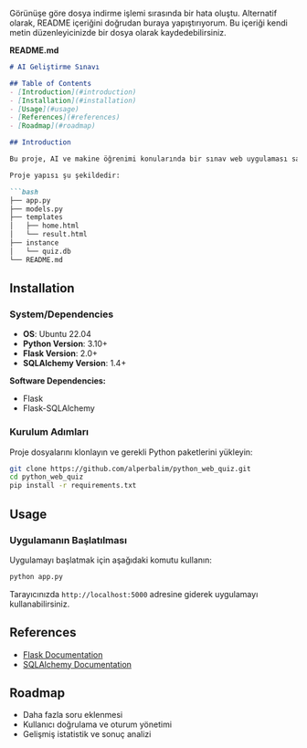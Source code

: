 Görünüşe göre dosya indirme işlemi sırasında bir hata oluştu. Alternatif olarak, README içeriğini doğrudan buraya yapıştırıyorum. Bu içeriği kendi metin düzenleyicinizde bir dosya olarak kaydedebilirsiniz.

**README.md**
```markdown
# AI Geliştirme Sınavı

## Table of Contents
- [Introduction](#introduction)
- [Installation](#installation)
- [Usage](#usage)
- [References](#references)
- [Roadmap](#roadmap)

## Introduction

Bu proje, AI ve makine öğrenimi konularında bir sınav web uygulaması sağlamaktadır. Flask ve SQLAlchemy kullanarak geliştirilmiştir. Kullanıcılar sınav sorularını cevaplar ve sonuçlarını görebilirler. Her sınavda kullanıcıya rastgele 5 soru gösterilir. Ayrıca, her bir sorunun seçenekleri rastgele sıralanır ve kullanıcıların her soruyu cevaplaması zorunludur.

Proje yapısı şu şekildedir:

```bash
├── app.py
├── models.py
├── templates
│   ├── home.html
│   └── result.html
├── instance
│   └── quiz.db
└── README.md
```

## Installation

### System/Dependencies

- **OS**: Ubuntu 22.04
- **Python Version**: 3.10+
- **Flask Version**: 2.0+
- **SQLAlchemy Version**: 1.4+

**Software Dependencies:** 
- Flask
- Flask-SQLAlchemy

### Kurulum Adımları

Proje dosyalarını klonlayın ve gerekli Python paketlerini yükleyin:

```bash
git clone https://github.com/alperbalim/python_web_quiz.git
cd python_web_quiz
pip install -r requirements.txt
```

## Usage

### Uygulamanın Başlatılması

Uygulamayı başlatmak için aşağıdaki komutu kullanın:

```bash
python app.py
```

Tarayıcınızda `http://localhost:5000` adresine giderek uygulamayı kullanabilirsiniz.

## References

- [Flask Documentation](https://flask.palletsprojects.com/)
- [SQLAlchemy Documentation](https://docs.sqlalchemy.org/)

## Roadmap

- Daha fazla soru eklenmesi
- Kullanıcı doğrulama ve oturum yönetimi
- Gelişmiş istatistik ve sonuç analizi